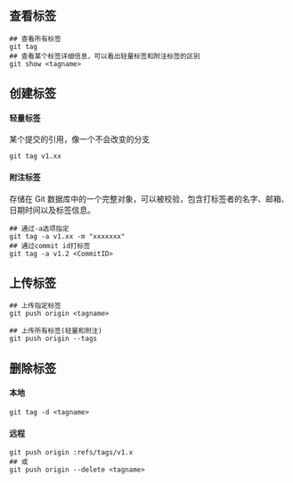 ## 查看标签
```shell
## 查看所有标签
git tag
## 查看某个标签详细信息，可以看出轻量标签和附注标签的区别
git show <tagname>
```
## 创建标签
#### 轻量标签
某个提交的引用，像一个不会改变的分支
```shell
git tag v1.xx
```
#### 附注标签
存储在 Git 数据库中的一个完整对象，可以被校验，包含打标签者的名字、邮箱、日期时间以及标签信息。
```shell
## 通过-a选项指定
git tag -a v1.xx -m "xxxxxxx"
## 通过commit id打标签
git tag -a v1.2 <CommitID>
```

## 上传标签
```shell
## 上传指定标签
git push origin <tagname>

## 上传所有标签(轻量和附注)
git push origin --tags
```

## 删除标签
#### 本地
```shell
git tag -d <tagname>
```
#### 远程
```shell
git push origin :refs/tags/v1.x
## 或
git push origin --delete <tagname>
```